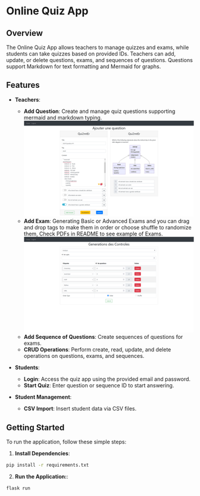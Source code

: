 # Online Quiz App

## Overview

The Online Quiz App allows teachers to manage quizzes and exams, while students can take quizzes based on provided IDs. Teachers can add, update, or delete questions, exams, and sequences of questions. Questions support Markdown for text formatting and Mermaid for graphs.

## Features

- **Teachers**:
  - **Add Question**: Create and manage quiz questions supporting mermaid and markdown typing.
  ![Add Question Example](README/add_question.png "Title")
  - **Add Exam**: Generating Basic or Advanced Exams and you can drag and drop tags to make them in order or choose shuffle to randomize them, Check PDFs in README to see example of Exams.
  ![Add Question Example](README/generate_exam.png "Title")
  - **Add Sequence of Questions**: Create sequences of questions for exams.
  - **CRUD Operations**: Perform create, read, update, and delete operations on questions, exams, and sequences.

- **Students**:
  - **Login**: Access the quiz app using the provided email and password.
  - **Start Quiz**: Enter question or sequence ID to start answering.

- **Student Management**:
  - **CSV Import**: Insert student data via CSV files.

## Getting Started

To run the application, follow these simple steps:

1. **Install Dependencies**:
  ```bash
  pip install -r requirements.txt
  ```
  
2. **Run the Application:**:
  ```bash
  flask run
  ```